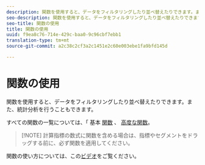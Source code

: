 ```yaml
---
description: 関数を使用すると、データをフィルタリングしたり並べ替えたりできます。また、統計分析を行うこともできます。
seo-description: 関数を使用すると、データをフィルタリングしたり並べ替えたりできます。また、統計分析を行うこともできます。
seo-title: 関数の使用
title: 関数の使用
uuid: f9ea8c76-714e-429c-baa0-9c96cbf7ebb1
translation-type: tm+mt
source-git-commit: a2c38c2cf3a2c1451e2c60e003ebe1fa9bfd145d

---
```



# 関数の使用

関数を使用すると、データをフィルタリングしたり並べ替えたりできます。また、統計分析を行うこともできます。

すべての関数の一覧については、「 基本 [関数](../../../../../components/c-calcmetrics/cm-reference/cm-functions.md#concept_E3022D5EEEE145B69A23438BAF7016B2) 、 [高度な関数](../../../../../components/c-calcmetrics/cm-reference/cm-adv-functions.md#concept_A5FB9127D70F4E1AA02D1ACBF4F54174)。

> [!NOTE] 計算指標の数式に関数を含める場合は、指標やセグメントをドラッグする前に、必ず関数を適用してください。

関数の使い方については、この[ビデオ](https://youtu.be/SSyWvomnewI)をご覧ください。
